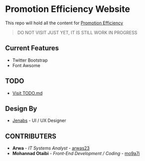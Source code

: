 # Promotion Efficiency Website

This repo will hold all the content for [Promotion Efficiency](https://www.promoe.com.sa) 
> DO NOT VISIT JUST YET, IT IS STILL WORK IN PROGRESS  
  

## Current Features

- Twitter Bootstrap
- Font Awsome  
  

## TODO

- [Visit TODO.md](TODO.md)  
  

## Design By

- [Jenabs](https://99designs.com/profiles/903355) - UI / UX Designer  
  

## CONTRIBUTERS

- **Arwa** - _IT Systems Analyst_ - [arwas23](https://github.com/arwas23)
- **Mohannad Otaibi** - _Front-End Development / Coding_ - [mo9a7i](https://github.com/mo9a7i)
